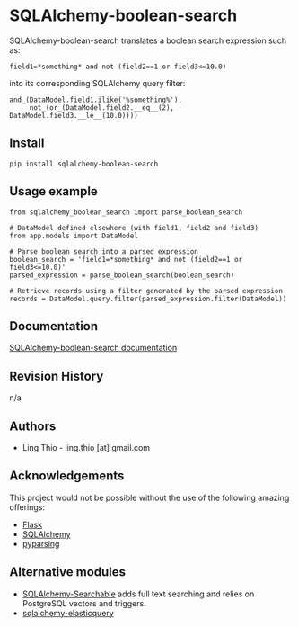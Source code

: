 # SQLAlchemy-boolean-search
SQLAlchemy-boolean-search translates a boolean search expression such as:

    field1=*something* and not (field2==1 or field3<=10.0)

into its corresponding SQLAlchemy query filter:

    and_(DataModel.field1.ilike('%something%'),
         not_(or_(DataModel.field2.__eq__(2), DataModel.field3.__le__(10.0))))

## Install

    pip install sqlalchemy-boolean-search


## Usage example

    from sqlalchemy_boolean_search import parse_boolean_search

    # DataModel defined elsewhere (with field1, field2 and field3)
    from app.models import DataModel

    # Parse boolean search into a parsed expression
    boolean_search = 'field1=*something* and not (field2==1 or field3<=10.0)'
    parsed_expression = parse_boolean_search(boolean_search)

    # Retrieve records using a filter generated by the parsed expression
    records = DataModel.query.filter(parsed_expression.filter(DataModel))
        

## Documentation
[SQLAlchemy-boolean-search documentation](http://sqlalchemy-boolean-search.readthedocs.org/)

## Revision History
n/a

## Authors
* Ling Thio - ling.thio [at] gmail.com

## Acknowledgements
This project would not be possible without the use of the following amazing offerings:

* [Flask](http://flask.pocoo.org/)
* [SQLAlchemy](http://www.sqlalchemy.org/)
* [pyparsing](https://pyparsing.wikispaces.com/)

## Alternative modules
* [SQLAlchemy-Searchable](https://sqlalchemy-searchable.readthedocs.org/)
  adds full text searching and relies on PostgreSQL vectors and triggers.
* [sqlalchemy-elasticquery](https://github.com/loverajoel/sqlalchemy-elasticquery)

